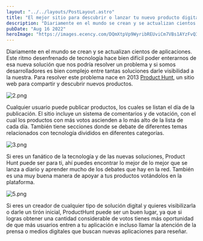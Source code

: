 ```yaml
---
layout: "../../layouts/PostLayout.astro"
title: "El mejor sitio para descubrir o lanzar tu nuevo producto digital"
description: "Diariamente en el mundo se crean y se actualizan cientos de aplicaciones. Este ritmo desenfrenado ..."
pubDate: "Aug 16 2022"
heroImage: "https://images.ecency.com/DQmXtpVp9WyribREUviCm7VBs1AYzFvQ32jYZyzVCrbJGCp/asd.jpg"
---
```


Diariamente en el mundo se crean y se actualizan cientos de aplicaciones. Este ritmo desenfrenado de tecnología hace bien difícil poder enterarnos de esa nueva solución que nos podría resolver un problema y si somos desarrolladores es bien complejo entre tantas soluciones darle visibilidad a la nuestra. Para resolver este problema nace en 2013 [Product Hunt](https://www.producthunt.com/), un sitio web para compartir y descubrir nuevos productos.


![2.png](https://cdn.hashnode.com/res/hashnode/image/upload/v1660624711329/9X-kGdQuW.png)

Cualquier usuario puede publicar productos, los cuales se listan el día de la publicación. El sitio incluye un sistema de comentarios y de votación, con el cual los productos con más votos ascienden a lo más alto de la lista de cada día. También tiene secciones donde se debate de diferentes temas relacionados con tecnología divididos en diferentes categorías.


![3.png](https://cdn.hashnode.com/res/hashnode/image/upload/v1660624722414/Qfz_DTXNo.png)

Si eres un fanático de la tecnología y de las nuevas soluciones, Product Hunt puede ser para ti, ahí puedes encontrar lo mejor de lo mejor que se lanza a diario y aprender mucho de los debates que hay en la red. También es una muy buena manera de apoyar a tus productos votándolos en la plataforma.


![5.png](https://cdn.hashnode.com/res/hashnode/image/upload/v1660624727658/1IYudQhc8.png)

Si eres un creador de cualquier tipo de solución digital y quieres visibilizarla o darle un tirón inicial, ProductHunt puede ser un buen lugar, ya que si logras obtener una cantidad considerable de votos tienes más oportunidad de que más usuarios entren a tu aplicación e incluso llamar la atención de la prensa o medios digitales que buscan nuevas aplicaciones para reseñar.